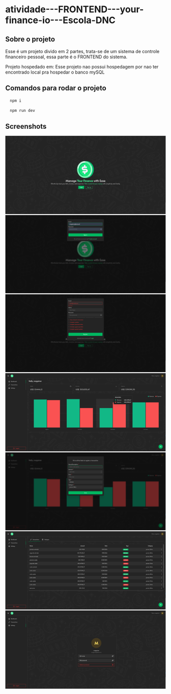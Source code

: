 # atividade---FRONTEND---your-finance-io---Escola-DNC

## Sobre o projeto
Esse é um projeto divido em 2 partes, trata-se de um sistema de controle financeiro pessoal, essa parte é o FRONTEND do sistema.

Projeto hospedado em: Esse projeto nao possui hospedagem por nao ter encontrado local pra hospedar o banco mySQL

## Comandos para rodar o projeto

```bash
  npm i
```
```bash
  npm run dev
```

## Screenshots
![App Screenshot](/public/picture_01.png)
![App Screenshot](/public/picture_02.png)
![App Screenshot](/public/picture_03.png)
![App Screenshot](/public/picture_04.png)
![App Screenshot](/public/picture_05.png)
![App Screenshot](/public/picture_06.png)
![App Screenshot](/public/picture_07.png)
